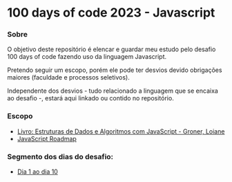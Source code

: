 <h1>100 days of code 2023 - Javascript</h1>

<h3>Sobre</h3>
<p>O objetivo deste repositório é elencar e guardar meu estudo pelo desafio 100 days of code fazendo uso da linguagem Javascript.</p>
<p>Pretendo seguir um escopo, porém ele pode ter desvios devido obrigações maiores (faculdade e processos seletivos).</p>
<p>Independente dos desvios - tudo relacionado a linguagem que se encaixa ao desafio -, estará aqui linkado ou contido no repositório.</p>

<h3>Escopo</h3>
<ul>
<li>
<a href="https://github.com/kasvrol/100daysofcode-Javascript-2023/wiki/Estruturas-de-Dados-e-Algoritmos-com-JavaScript">Livro: Estruturas de Dados e Algoritmos com JavaScript - Groner, Loiane</a>
</li>
<li>
<a href="https://roadmap.sh/javascript">JavaScript Roadmap</a>
</li>
</ul>

<h3>Segmento dos dias do desafio:</h3>
<ul>
<li>
<a href="https://github.com/kasvrol/100daysofcode-Javascript-2023/wiki/Dia-1-ao-dia-10">Dia 1 ao dia 10</a>
</li>
</ul>

